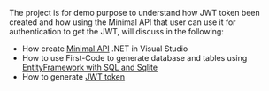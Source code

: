 The project is for demo purpose to understand how JWT token been created and how using the Minimal API that user can use it for authentication to get the JWT, will discuss in the following:

* How create [Minimal API](https://github.com/mhmd2015/JWTTokenMinimalApi/wiki/Generating-JWT-Token-in-Minimal-API-.NET-7) .NET in Visual Studio 
* How to use First-Code to generate database and tables using [EntityFramework with SQL and Sqlite](https://github.com/mhmd2015/JWTTokenMinimalApi/wiki/Create-Database-with-EntityFramework) 
* How to generate [JWT token](https://github.com/mhmd2015/JWTTokenMinimalApi/wiki/Generate-JWT-Token-in-.NET-7)
